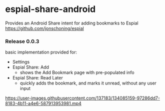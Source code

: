# espial-share-android
Provides an Android Share intent for adding bookmarks to Espial https://github.com/jonschoning/espial

### Release 0.0.3

basic implementation provided for:
  - Settings
  - Espial Share: Add
    - shows the Add Bookmark page with pre-populated info
  - Espial Share: Read Later
    - quickly adds the bookmark, and marks it unread, without any user input

https://user-images.githubusercontent.com/137183/134085159-97286dd7-8183-4b11-a4e6-587913953981.mp4
